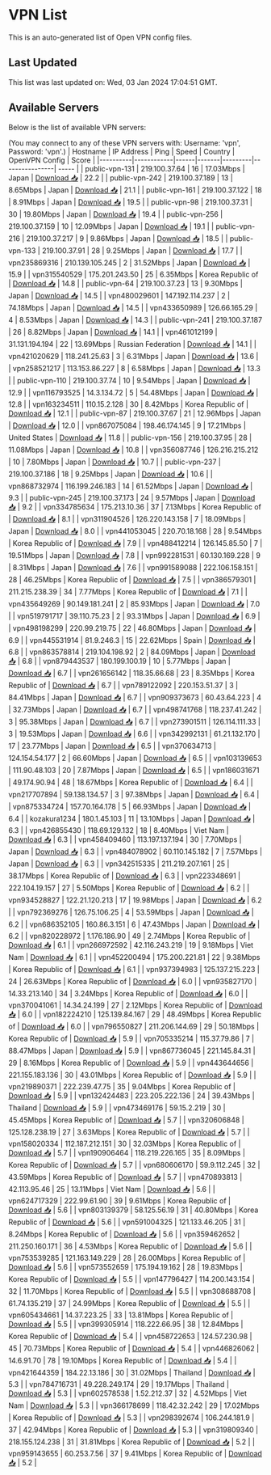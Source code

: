 # VPN List

This is an auto-generated list of Open VPN config files.

## Last Updated

This list was last updated on: Wed, 03 Jan 2024 17:04:51 GMT.

## Available Servers

Below is the list of available VPN servers:

(You may connect to any of these VPN servers with: Username: 'vpn', Password: 'vpn'.)
| Hostname | IP Address | Ping | Speed | Country | OpenVPN Config | Score |
|----------|------------|------|-------|---------|----------------| ----- |
| public-vpn-131 | 219.100.37.64 | 16 | 17.03Mbps | Japan | [Download 📥](./configs/server_0_JP.ovpn) | 22.2 |
| public-vpn-242 | 219.100.37.189 | 13 | 8.65Mbps | Japan | [Download 📥](./configs/server_1_JP.ovpn) | 21.1 |
| public-vpn-161 | 219.100.37.122 | 18 | 8.91Mbps | Japan | [Download 📥](./configs/server_2_JP.ovpn) | 19.5 |
| public-vpn-98 | 219.100.37.31 | 30 | 19.80Mbps | Japan | [Download 📥](./configs/server_3_JP.ovpn) | 19.4 |
| public-vpn-256 | 219.100.37.159 | 10 | 12.09Mbps | Japan | [Download 📥](./configs/server_4_JP.ovpn) | 19.1 |
| public-vpn-216 | 219.100.37.217 | 9 | 9.86Mbps | Japan | [Download 📥](./configs/server_5_JP.ovpn) | 18.5 |
| public-vpn-133 | 219.100.37.91 | 28 | 9.25Mbps | Japan | [Download 📥](./configs/server_6_JP.ovpn) | 17.7 |
| vpn235869316 | 210.139.105.245 | 2 | 31.52Mbps | Japan | [Download 📥](./configs/server_7_JP.ovpn) | 15.9 |
| vpn315540529 | 175.201.243.50 | 25 | 6.35Mbps | Korea Republic of | [Download 📥](./configs/server_8_KR.ovpn) | 14.8 |
| public-vpn-64 | 219.100.37.23 | 13 | 9.30Mbps | Japan | [Download 📥](./configs/server_9_JP.ovpn) | 14.5 |
| vpn480029601 | 147.192.114.237 | 2 | 74.18Mbps | Japan | [Download 📥](./configs/server_10_JP.ovpn) | 14.5 |
| vpn433650989 | 126.66.165.29 | 4 | 8.53Mbps | Japan | [Download 📥](./configs/server_11_JP.ovpn) | 14.3 |
| public-vpn-241 | 219.100.37.187 | 26 | 8.82Mbps | Japan | [Download 📥](./configs/server_12_JP.ovpn) | 14.1 |
| vpn461012199 | 31.131.194.194 | 22 | 13.69Mbps | Russian Federation | [Download 📥](./configs/server_13_RU.ovpn) | 14.1 |
| vpn421020629 | 118.241.25.63 | 3 | 6.31Mbps | Japan | [Download 📥](./configs/server_14_JP.ovpn) | 13.6 |
| vpn258521217 | 113.153.86.227 | 8 | 6.58Mbps | Japan | [Download 📥](./configs/server_15_JP.ovpn) | 13.3 |
| public-vpn-110 | 219.100.37.74 | 10 | 9.54Mbps | Japan | [Download 📥](./configs/server_16_JP.ovpn) | 12.9 |
| vpn116793525 | 14.3.134.72 | 5 | 54.48Mbps | Japan | [Download 📥](./configs/server_17_JP.ovpn) | 12.8 |
| vpn163234511 | 110.15.2.128 | 30 | 8.42Mbps | Korea Republic of | [Download 📥](./configs/server_18_KR.ovpn) | 12.1 |
| public-vpn-87 | 219.100.37.67 | 21 | 12.96Mbps | Japan | [Download 📥](./configs/server_19_JP.ovpn) | 12.0 |
| vpn867075084 | 198.46.174.145 | 9 | 17.21Mbps | United States | [Download 📥](./configs/server_20_US.ovpn) | 11.8 |
| public-vpn-156 | 219.100.37.95 | 28 | 11.08Mbps | Japan | [Download 📥](./configs/server_21_JP.ovpn) | 10.8 |
| vpn356087746 | 126.216.215.212 | 10 | 7.80Mbps | Japan | [Download 📥](./configs/server_22_JP.ovpn) | 10.7 |
| public-vpn-237 | 219.100.37.186 | 18 | 9.25Mbps | Japan | [Download 📥](./configs/server_23_JP.ovpn) | 10.6 |
| vpn868732974 | 116.199.246.183 | 14 | 61.52Mbps | Japan | [Download 📥](./configs/server_24_JP.ovpn) | 9.3 |
| public-vpn-245 | 219.100.37.173 | 24 | 9.57Mbps | Japan | [Download 📥](./configs/server_25_JP.ovpn) | 9.2 |
| vpn334785634 | 175.213.10.36 | 37 | 7.13Mbps | Korea Republic of | [Download 📥](./configs/server_26_KR.ovpn) | 8.1 |
| vpn311904526 | 126.220.143.158 | 7 | 18.09Mbps | Japan | [Download 📥](./configs/server_27_JP.ovpn) | 8.0 |
| vpn441053045 | 220.70.18.168 | 28 | 9.54Mbps | Korea Republic of | [Download 📥](./configs/server_28_KR.ovpn) | 7.9 |
| vpn488412214 | 126.145.85.50 | 7 | 19.51Mbps | Japan | [Download 📥](./configs/server_29_JP.ovpn) | 7.8 |
| vpn992281531 | 60.130.169.228 | 9 | 8.31Mbps | Japan | [Download 📥](./configs/server_30_JP.ovpn) | 7.6 |
| vpn991589088 | 222.106.158.151 | 28 | 46.25Mbps | Korea Republic of | [Download 📥](./configs/server_31_KR.ovpn) | 7.5 |
| vpn386579301 | 211.215.238.39 | 34 | 7.77Mbps | Korea Republic of | [Download 📥](./configs/server_32_KR.ovpn) | 7.1 |
| vpn435649269 | 90.149.181.241 | 2 | 85.93Mbps | Japan | [Download 📥](./configs/server_33_JP.ovpn) | 7.0 |
| vpn519791717 | 39.110.75.23 | 2 | 93.31Mbps | Japan | [Download 📥](./configs/server_34_JP.ovpn) | 6.9 |
| vpn498198299 | 220.99.219.75 | 22 | 46.80Mbps | Japan | [Download 📥](./configs/server_35_JP.ovpn) | 6.9 |
| vpn445531914 | 81.9.246.3 | 15 | 22.62Mbps | Spain | [Download 📥](./configs/server_36_ES.ovpn) | 6.8 |
| vpn863578814 | 219.104.198.92 | 2 | 84.09Mbps | Japan | [Download 📥](./configs/server_37_JP.ovpn) | 6.8 |
| vpn879443537 | 180.199.100.19 | 10 | 5.77Mbps | Japan | [Download 📥](./configs/server_38_JP.ovpn) | 6.7 |
| vpn261656142 | 118.35.66.68 | 23 | 8.35Mbps | Korea Republic of | [Download 📥](./configs/server_39_KR.ovpn) | 6.7 |
| vpn789122092 | 220.153.51.37 | 3 | 84.41Mbps | Japan | [Download 📥](./configs/server_40_JP.ovpn) | 6.7 |
| vpn909373673 | 60.43.64.223 | 4 | 32.73Mbps | Japan | [Download 📥](./configs/server_41_JP.ovpn) | 6.7 |
| vpn498741768 | 118.237.41.242 | 3 | 95.38Mbps | Japan | [Download 📥](./configs/server_42_JP.ovpn) | 6.7 |
| vpn273901511 | 126.114.111.33 | 3 | 19.53Mbps | Japan | [Download 📥](./configs/server_43_JP.ovpn) | 6.6 |
| vpn342992131 | 61.21.132.170 | 17 | 23.77Mbps | Japan | [Download 📥](./configs/server_44_JP.ovpn) | 6.5 |
| vpn370634713 | 124.154.54.177 | 2 | 66.60Mbps | Japan | [Download 📥](./configs/server_45_JP.ovpn) | 6.5 |
| vpn103139653 | 111.90.48.103 | 20 | 7.87Mbps | Japan | [Download 📥](./configs/server_46_JP.ovpn) | 6.5 |
| vpn186031671 | 49.174.90.94 | 48 | 18.67Mbps | Korea Republic of | [Download 📥](./configs/server_47_KR.ovpn) | 6.4 |
| vpn217707894 | 59.138.134.57 | 3 | 97.38Mbps | Japan | [Download 📥](./configs/server_48_JP.ovpn) | 6.4 |
| vpn875334724 | 157.70.164.178 | 5 | 66.93Mbps | Japan | [Download 📥](./configs/server_49_JP.ovpn) | 6.4 |
| kozakura1234 | 180.1.45.103 | 11 | 13.10Mbps | Japan | [Download 📥](./configs/server_50_JP.ovpn) | 6.3 |
| vpn426855430 | 118.69.129.132 | 18 | 8.40Mbps | Viet Nam | [Download 📥](./configs/server_51_VN.ovpn) | 6.3 |
| vpn458409460 | 113.197.137.194 | 30 | 7.70Mbps | Japan | [Download 📥](./configs/server_52_JP.ovpn) | 6.3 |
| vpn484078902 | 60.110.145.182 | 7 | 7.57Mbps | Japan | [Download 📥](./configs/server_53_JP.ovpn) | 6.3 |
| vpn342515335 | 211.219.207.161 | 25 | 38.17Mbps | Korea Republic of | [Download 📥](./configs/server_54_KR.ovpn) | 6.3 |
| vpn223348691 | 222.104.19.157 | 27 | 5.50Mbps | Korea Republic of | [Download 📥](./configs/server_55_KR.ovpn) | 6.2 |
| vpn934528827 | 122.21.120.213 | 17 | 19.98Mbps | Japan | [Download 📥](./configs/server_56_JP.ovpn) | 6.2 |
| vpn792369276 | 126.75.106.25 | 4 | 53.59Mbps | Japan | [Download 📥](./configs/server_57_JP.ovpn) | 6.2 |
| vpn686352105 | 160.86.3.151 | 6 | 47.43Mbps | Japan | [Download 📥](./configs/server_58_JP.ovpn) | 6.2 |
| vpn820228972 | 1.176.186.90 | 49 | 2.74Mbps | Korea Republic of | [Download 📥](./configs/server_59_KR.ovpn) | 6.1 |
| vpn266972592 | 42.116.243.219 | 19 | 9.18Mbps | Viet Nam | [Download 📥](./configs/server_60_VN.ovpn) | 6.1 |
| vpn452200494 | 175.200.221.81 | 22 | 9.38Mbps | Korea Republic of | [Download 📥](./configs/server_61_KR.ovpn) | 6.1 |
| vpn937394983 | 125.137.215.223 | 24 | 26.63Mbps | Korea Republic of | [Download 📥](./configs/server_62_KR.ovpn) | 6.0 |
| vpn935827170 | 14.33.213.140 | 34 | 3.24Mbps | Korea Republic of | [Download 📥](./configs/server_63_KR.ovpn) | 6.0 |
| vpn370041061 | 14.34.24.199 | 27 | 2.12Mbps | Korea Republic of | [Download 📥](./configs/server_64_KR.ovpn) | 6.0 |
| vpn182224210 | 125.139.84.167 | 29 | 48.49Mbps | Korea Republic of | [Download 📥](./configs/server_65_KR.ovpn) | 6.0 |
| vpn796550827 | 211.206.144.69 | 29 | 50.18Mbps | Korea Republic of | [Download 📥](./configs/server_66_KR.ovpn) | 5.9 |
| vpn705335214 | 115.37.79.86 | 7 | 88.47Mbps | Japan | [Download 📥](./configs/server_67_JP.ovpn) | 5.9 |
| vpn867736045 | 221.145.84.31 | 29 | 8.16Mbps | Korea Republic of | [Download 📥](./configs/server_68_KR.ovpn) | 5.9 |
| vpn443644656 | 221.155.183.136 | 30 | 43.01Mbps | Korea Republic of | [Download 📥](./configs/server_69_KR.ovpn) | 5.9 |
| vpn219890371 | 222.239.47.75 | 35 | 9.04Mbps | Korea Republic of | [Download 📥](./configs/server_70_KR.ovpn) | 5.9 |
| vpn132424483 | 223.205.222.136 | 24 | 39.43Mbps | Thailand | [Download 📥](./configs/server_71_TH.ovpn) | 5.9 |
| vpn473469176 | 59.15.2.219 | 30 | 45.45Mbps | Korea Republic of | [Download 📥](./configs/server_72_KR.ovpn) | 5.7 |
| vpn320606848 | 125.128.238.19 | 27 | 3.63Mbps | Korea Republic of | [Download 📥](./configs/server_73_KR.ovpn) | 5.7 |
| vpn158020334 | 112.187.212.151 | 30 | 32.03Mbps | Korea Republic of | [Download 📥](./configs/server_74_KR.ovpn) | 5.7 |
| vpn190906464 | 118.219.226.165 | 35 | 8.09Mbps | Korea Republic of | [Download 📥](./configs/server_75_KR.ovpn) | 5.7 |
| vpn680606170 | 59.9.112.245 | 32 | 43.59Mbps | Korea Republic of | [Download 📥](./configs/server_76_KR.ovpn) | 5.7 |
| vpn470893813 | 42.113.95.46 | 25 | 13.11Mbps | Viet Nam | [Download 📥](./configs/server_77_VN.ovpn) | 5.6 |
| vpn624717329 | 222.99.61.90 | 39 | 9.61Mbps | Korea Republic of | [Download 📥](./configs/server_78_KR.ovpn) | 5.6 |
| vpn803139379 | 58.125.56.19 | 31 | 40.80Mbps | Korea Republic of | [Download 📥](./configs/server_79_KR.ovpn) | 5.6 |
| vpn591004325 | 121.133.46.205 | 31 | 8.24Mbps | Korea Republic of | [Download 📥](./configs/server_80_KR.ovpn) | 5.6 |
| vpn359462652 | 211.250.160.171 | 36 | 4.53Mbps | Korea Republic of | [Download 📥](./configs/server_81_KR.ovpn) | 5.6 |
| vpn753539285 | 121.163.149.229 | 28 | 26.00Mbps | Korea Republic of | [Download 📥](./configs/server_82_KR.ovpn) | 5.6 |
| vpn573552659 | 175.194.19.162 | 28 | 19.83Mbps | Korea Republic of | [Download 📥](./configs/server_83_KR.ovpn) | 5.5 |
| vpn147796427 | 114.200.143.154 | 32 | 11.70Mbps | Korea Republic of | [Download 📥](./configs/server_84_KR.ovpn) | 5.5 |
| vpn308688708 | 61.74.135.219 | 37 | 24.99Mbps | Korea Republic of | [Download 📥](./configs/server_85_KR.ovpn) | 5.5 |
| vpn605434661 | 14.37.223.25 | 33 | 13.81Mbps | Korea Republic of | [Download 📥](./configs/server_86_KR.ovpn) | 5.5 |
| vpn399305914 | 118.222.66.95 | 38 | 12.84Mbps | Korea Republic of | [Download 📥](./configs/server_87_KR.ovpn) | 5.4 |
| vpn458722653 | 124.57.230.98 | 45 | 70.73Mbps | Korea Republic of | [Download 📥](./configs/server_88_KR.ovpn) | 5.4 |
| vpn446826062 | 14.6.91.70 | 78 | 19.10Mbps | Korea Republic of | [Download 📥](./configs/server_89_KR.ovpn) | 5.4 |
| vpn421644359 | 184.22.13.186 | 30 | 31.02Mbps | Thailand | [Download 📥](./configs/server_90_TH.ovpn) | 5.3 |
| vpn784716731 | 49.228.249.174 | 29 | 19.17Mbps | Thailand | [Download 📥](./configs/server_91_TH.ovpn) | 5.3 |
| vpn602578538 | 1.52.212.37 | 32 | 4.52Mbps | Viet Nam | [Download 📥](./configs/server_92_VN.ovpn) | 5.3 |
| vpn366178699 | 118.42.32.242 | 29 | 17.02Mbps | Korea Republic of | [Download 📥](./configs/server_93_KR.ovpn) | 5.3 |
| vpn298392674 | 106.244.181.9 | 37 | 42.94Mbps | Korea Republic of | [Download 📥](./configs/server_94_KR.ovpn) | 5.3 |
| vpn319809340 | 218.155.124.238 | 31 | 31.81Mbps | Korea Republic of | [Download 📥](./configs/server_95_KR.ovpn) | 5.2 |
| vpn959143655 | 60.253.7.56 | 37 | 9.41Mbps | Korea Republic of | [Download 📥](./configs/server_96_KR.ovpn) | 5.2 |
